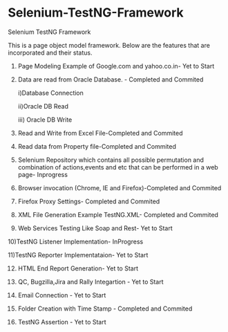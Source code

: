 # Selenium-TestNG-Framework
Selenium TestNG Framework

This is a page object model framework. Below are the features that are incorporated and their status.

1) Page Modeling Example of Google.com and yahoo.co.in- Yet to Start

2) Data are read from Oracle Database. - Completed and Commited

    i)Database Connection
    
    ii)Oracle DB Read
    
    iii) Oracle DB Write

3) Read and Write from Excel File-Completed and Commited

4) Read data from Property file-Completed and Commited

5) Selenium Repository which contains all possible permutation and  combination of actions,events and etc that can be performed in a web page- Inprogress

6) Browser invocation (Chrome, IE and Firefox)-Completed and Commited

7) Firefox Proxy Settings- Completed and Commited

8) XML File Generation Example TestNG.XML- Completed and Commited

9) Web Services Testing Like Soap and Rest- Yet to Start

10)TestNG Listener Implementation- InProgress

11)TestNG Reporter Implementataion- Yet to Start

12) HTML End Report Generation- Yet to Start

13) QC, Bugzilla,Jira and Rally Integartion - Yet to Start

14) Email Connection - Yet to Start

15) Folder Creation with Time Stamp - Completed and Commited

16) TestNG Assertion - Yet to Start
